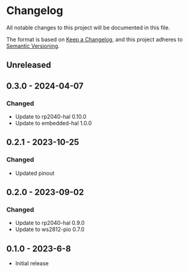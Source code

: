 # Changelog

All notable changes to this project will be documented in this file.

The format is based on [Keep a Changelog](https://keepachangelog.com/en/1.0.0/),
and this project adheres to [Semantic Versioning](https://semver.org/spec/v2.0.0.html).

## Unreleased

## 0.3.0 - 2024-04-07

### Changed

- Update to rp2040-hal 0.10.0
- Update to embedded-hal 1.0.0

## 0.2.1 - 2023-10-25

### Changed

- Updated pinout

## 0.2.0 - 2023-09-02

### Changed

- Update to rp2040-hal 0.9.0
- Update to ws2812-pio 0.7.0

## 0.1.0 - 2023-6-8

- Initial release
